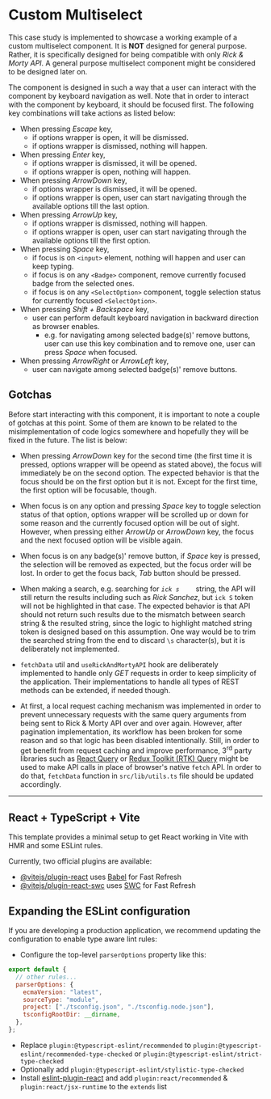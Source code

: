 # Custom Multiselect

This case study is implemented to showcase a working example of a custom multiselect component. It is **NOT** designed for general purpose. Rather, it is specifically designed for being compatible with only _Rick & Morty API_. A general purpose multiselect component might be considered to be designed later on.

The component is designed in such a way that a user can interact with the component by keyboard navigation as well. Note that in order to interact with the component by keyboard, it should be focused first. The following key combinations will take actions as listed below:

- When pressing _Escape_ key,
  - if options wrapper is open, it will be dismissed.
  - if options wrapper is dismissed, nothing will happen.
- When pressing _Enter_ key,
  - if options wrapper is dismissed, it will be opened.
  - if options wrapper is open, nothing will happen.
- When pressing _ArrowDown_ key,
  - if options wrapper is dismissed, it will be opened.
  - if options wrapper is open, user can start navigating through the available options till the last option.
- When pressing _ArrowUp_ key,
  - if options wrapper is dismissed, nothing will happen.
  - if options wrapper is open, user can start navigating through the available options till the first option.
- When pressing _Space_ key,
  - if focus is on `<input>` element, nothing will happen and user can keep typing.
  - if focus is on any `<Badge>` component, remove currently focused badge from the selected ones.
  - if focus is on any `<SelectOption>` component, toggle selection status for currently focused `<SelectOption>`.
- When pressing _Shift + Backspace_ key,
  - user can perform default keyboard navigation in backward direction as browser enables.
    - e.g. for navigating among selected badge(s)' remove buttons, user can use this key combination and to remove one, user can press _Space_ when focused.
- When pressing _ArrowRight_ or _ArrowLeft_ key,
  - user can navigate among selected badge(s)' remove buttons.

## Gotchas

Before start interacting with this component, it is important to note a couple of gotchas at this point. Some of them are known to be related to the misimplementation of code logics somewhere and hopefully they will be fixed in the future. The list is below:

- When pressing _ArrowDown_ key for the second time (the first time it is pressed, options wrapper will be opeend as stated above), the focus will immediately be on the second option. The expected behavior is that the focus should be on the first option but it is not. Except for the first time, the first option will be focusable, though.

- When focus is on any option and pressing _Space_ key to toggle selection status of that option, options wrapper will be scrolled up or down for some reason and the currently focused option will be out of sight. However, when pressing either _ArrowUp_ or _ArrowDown_ key, the focus and the next focused option will be visible again.

- When focus is on any badge(s)' remove button, if _Space_ key is pressed, the selection will be removed as expected, but the focus order will be lost. In order to get the focus back, _Tab_ button should be pressed.

- When making a search, e.g. searching for _`ick s    `_ string, the API will still return the results including such as _Rick Sanchez_, but `ick S` token will not be highlighted in that case. The expected behavior is that API should not return such results due to the mismatch between search string & the resulted string, since the logic to highlight matched string token is designed based on this assumption. One way would be to trim the searched string from the end to discard `\s` character(s), but it is deliberately not implemented.

- `fetchData` util and `useRickAndMortyAPI` hook are deliberately implemented to handle only _GET_ requests in order to keep simplicity of the application. Their implementations to handle all types of REST methods can be extended, if needed though.

- At first, a local request caching mechanism was implemented in order to prevent unnecessary requests with the same query arguments from being sent to Rick & Morty API over and over again. However, after pagination implementation, its workflow has been broken for some reason and so that logic has been disabled intentionally. Still, in order to get benefit from request caching and improve performance, 3<sup>rd</sup> party libraries such as [React Query](https://tanstack.com/query/v4/docs/react/guides/caching) or [Redux Toolkit (RTK) Query](https://redux-toolkit.js.org/rtk-query/usage/cache-behavior) might be used to make API calls in place of browser's native `fetch` API. In order to do that, `fetchData` function in `src/lib/utils.ts` file should be updated accordingly.

---

## React + TypeScript + Vite

This template provides a minimal setup to get React working in Vite with HMR and some ESLint rules.

Currently, two official plugins are available:

- [@vitejs/plugin-react](https://github.com/vitejs/vite-plugin-react/blob/main/packages/plugin-react/README.md) uses [Babel](https://babeljs.io/) for Fast Refresh
- [@vitejs/plugin-react-swc](https://github.com/vitejs/vite-plugin-react-swc) uses [SWC](https://swc.rs/) for Fast Refresh

## Expanding the ESLint configuration

If you are developing a production application, we recommend updating the configuration to enable type aware lint rules:

- Configure the top-level `parserOptions` property like this:

```js
export default {
  // other rules...
  parserOptions: {
    ecmaVersion: "latest",
    sourceType: "module",
    project: ["./tsconfig.json", "./tsconfig.node.json"],
    tsconfigRootDir: __dirname,
  },
};
```

- Replace `plugin:@typescript-eslint/recommended` to `plugin:@typescript-eslint/recommended-type-checked` or `plugin:@typescript-eslint/strict-type-checked`
- Optionally add `plugin:@typescript-eslint/stylistic-type-checked`
- Install [eslint-plugin-react](https://github.com/jsx-eslint/eslint-plugin-react) and add `plugin:react/recommended` & `plugin:react/jsx-runtime` to the `extends` list
